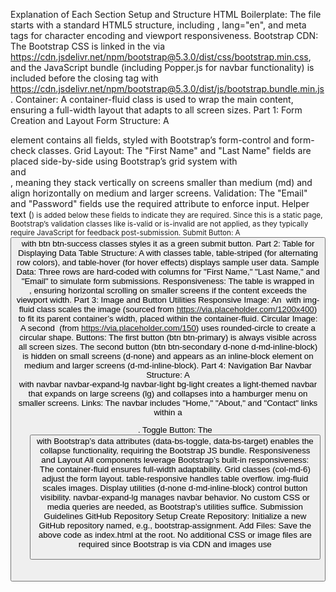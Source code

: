 Explanation of Each Section
Setup and Structure
HTML Boilerplate: The file starts with a standard HTML5 structure, including <!DOCTYPE html>, lang="en", and meta tags for character encoding and viewport responsiveness.
Bootstrap CDN: The Bootstrap CSS is linked in the <head> via https://cdn.jsdelivr.net/npm/bootstrap@5.3.0/dist/css/bootstrap.min.css, and the JavaScript bundle (including Popper.js for navbar functionality) is included before the closing </body> tag with https://cdn.jsdelivr.net/npm/bootstrap@5.3.0/dist/js/bootstrap.bundle.min.js.
Container: A container-fluid class is used to wrap the main content, ensuring a full-width layout that adapts to all screen sizes.
Part 1: Form Creation and Layout
Form Structure: A <form> element contains all fields, styled with Bootstrap’s form-control and form-check classes.
Grid Layout: The "First Name" and "Last Name" fields are placed side-by-side using Bootstrap’s grid system with <div class="row"> and <div class="col-md-6">, meaning they stack vertically on screens smaller than medium (md) and align horizontally on medium and larger screens.
Validation: The "Email" and "Password" fields use the required attribute to enforce input. Helper text (<small class="form-text text-muted">) is added below these fields to indicate they are required. Since this is a static page, Bootstrap’s validation classes like is-valid or is-invalid are not applied, as they typically require JavaScript for feedback post-submission.
Submit Button: A <button> with btn btn-success classes styles it as a green submit button.
Part 2: Table for Displaying Data
Table Structure: A <table> with classes table, table-striped (for alternating row colors), and table-hover (for hover effects) displays sample user data.
Sample Data: Three rows are hard-coded with columns for "First Name," "Last Name," and "Email" to simulate form submissions.
Responsiveness: The table is wrapped in <div class="table-responsive">, ensuring horizontal scrolling on smaller screens if the content exceeds the viewport width.
Part 3: Image and Button Utilities
Responsive Image: An <img> with img-fluid class scales the image (sourced from https://via.placeholder.com/1200x400) to fit its parent container’s width, placed within the container-fluid.
Circular Image: A second <img> (from https://via.placeholder.com/150) uses rounded-circle to create a circular shape.
Buttons:
The first button (btn btn-primary) is always visible across all screen sizes.
The second button (btn btn-secondary d-none d-md-inline-block) is hidden on small screens (d-none) and appears as an inline-block element on medium and larger screens (d-md-inline-block).
Part 4: Navigation Bar
Navbar Structure: A <nav> with navbar navbar-expand-lg navbar-light bg-light creates a light-themed navbar that expands on large screens (lg) and collapses into a hamburger menu on smaller screens.
Links: The navbar includes "Home," "About," and "Contact" links within a <ul class="navbar-nav">.
Toggle Button: The <button class="navbar-toggler"> with Bootstrap’s data attributes (data-bs-toggle, data-bs-target) enables the collapse functionality, requiring the Bootstrap JS bundle.
Responsiveness and Layout
All components leverage Bootstrap’s built-in responsiveness:
The container-fluid ensures full-width adaptability.
Grid classes (col-md-6) adjust the form layout.
table-responsive handles table overflow.
img-fluid scales images.
Display utilities (d-none d-md-inline-block) control button visibility.
navbar-expand-lg manages navbar behavior.
No custom CSS or media queries are needed, as Bootstrap’s utilities suffice.
Submission Guidelines
GitHub Repository Setup
Create Repository: Initialize a new GitHub repository named, e.g., bootstrap-assignment.
Add Files:
Save the above code as index.html at the root.
No additional CSS or image files are required since Bootstrap is via CDN and images use
